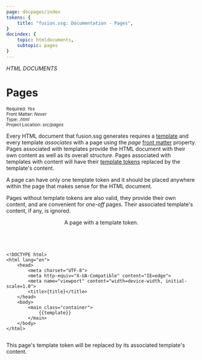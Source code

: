```yaml
---
page: docpages/index
tokens: {
    title: "fusion.ssg: Documentation - Pages",
}
docindex: {
    topic: htmldocuments,
    subtopic: pages
}
---
```


<em>HTML DOCUMENTS</em>

# Pages

<section class="container">
    <div><small>Required: <em>Yes</em></small></div>
    <div><small>Front Matter: <em>Never</em></small></div>
    <div><small>Type: <em>.html</em></small></div>
    <div><small>Project Location: <em>src/pages</em></small></div>
</section>


Every HTML document that fusion.ssg generates requires a <a href="{baseURL}/docs/htmldocuments/templates">template</a> and every template <em>associates</em> with a page using the <em>page</em> <a href="{baseURL}/docs/htmldocuments/frontmatter">front matter</a> property. Pages associated with templates provide the HTML document with their own content as well as its overall <em>structure</em>. Pages associated with templates with content will have their <a href="{baseURL}/docs/htmldocuments/tokens#template-tokens">template tokens</a> replaced by the template's content.

<p class="info">A page can have only one template token and it should be placed anywhere within the page that makes sense for the HTML document.</p>

<p class="info">Pages without template tokens are also valid, they provide their own content, and are convenient for <em>one-off</em> pages. Their associated template's content, if any, is ignored.</p>

<article>
    <header>
        <p class="example">A page with a template token.</p>
    </header>
    <pre><code class="language-HTML">
&lt;!DOCTYPE html&gt;
&lt;html lang="en"&gt;
    &lt;head&gt;
        &lt;meta charset="UTF-8"&gt;
        &lt;meta http-equiv="X-UA-Compatible" content="IE=edge"&gt;
        &lt;meta name="viewport" content="width=device-width, initial-scale=1.0"&gt;
        &lt;title&gt;{title}&lt;/title&gt;
    &lt;/head&gt;
    &lt;body&gt;
        &lt;main class="container"&gt;
            &lbrace;&lbrace;template&rbrace;&rbrace;
        &lt;/main&gt;
    &lt;/body&gt;
&lt;/html&gt;
    </code></pre>
    <footer>
    <p>This page's template token will be replaced by its associated template's content.</p>
    </footer>
</article>
